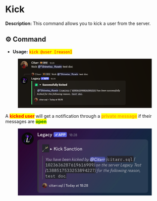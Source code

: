 # Kick

**Description:** This command allows you to kick a user from the server.

## ⚙️ Command

* **Usage:**  <mark style="color:red;">`kick @user [reason]`</mark>

<figure><img src="../../.gitbook/assets/image (23) (1).png" alt=""><figcaption></figcaption></figure>

A <mark style="color:red;">**kicked user**</mark> will get a notification through a <mark style="color:orange;">**private message**</mark> if their messages are <mark style="color:green;">**open**</mark>

<figure><img src="../../.gitbook/assets/image (25) (1).png" alt=""><figcaption></figcaption></figure>
